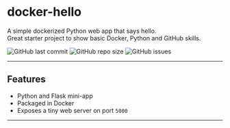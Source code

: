 # docker-hello

A simple dockerized Python web app that says hello.  
Great starter project to show basic Docker, Python and GitHub skills.

![GitHub last commit](https://img.shields.io/github/last-commit/Taniyeah/docker-hello)
![GitHub repo size](https://img.shields.io/github/repo-size/Taniyeah/docker-hello)
![GitHub issues](https://img.shields.io/github/issues/Taniyeah/docker-hello)

---

## Features
- Python and Flask mini-app
- Packaged in Docker
- Exposes a tiny web server on port `5000`

---


